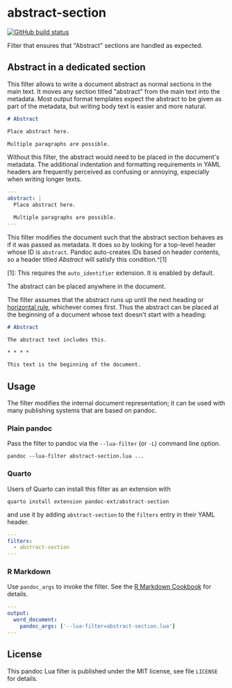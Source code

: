 abstract-section
==================================================================

[![GitHub build status][CI badge]][CI workflow]

Filter that ensures that "Abstract" sections are handled as
expected.

[CI badge]: https://img.shields.io/github/actions/workflow/status/pandoc-ext/abstract-section/ci.yaml?branch=main&logo=github
[CI workflow]: https://github.com/pandoc-ext/abstract-section/actions/workflows/ci.yaml


Abstract in a dedicated section
------------------------------------------------------------------

This filter allows to write a document abstract as normal sections
in the main text. It moves any section titled "abstract" from the
main text into the metadata. Most output format templates expect
the abstract to be given as part of the metadata, but writing body
text is easier and more natural.

``` markdown
# Abstract

Place abstract here.

Multiple paragraphs are possible.
```

Without this filter, the abstract would need to be placed in the
document's metadata. The additional indentation and formatting
requirements in YAML headers are frequently perceived as confusing
or annoying, especially when writing longer texts.

``` yaml
---
abstract: |
  Place abstract here.

  Multiple paragraphs are possible.
---
```


This filter modifies the document such that the abstract section
behaves as if it was passed as metadata. It does so by looking for
a top-level header whose ID is `abstract`. Pandoc auto-creates IDs
based on header contents, so a header titled *Abstract* will
satisfy this condition.^[1]

[1]: This requires the `auto_identifier` extension. It is
     enabled by default.

The abstract can be placed anywhere in the document.

The filter assumes that the abstract runs up until the next
heading or [horizontal rule], whichever comes first. Thus the
abstract can be placed at the beginning of a document whose text
doesn't start with a heading:

``` markdown
# Abstract

The abstract text includes this.

* * * *

This text is the beginning of the document.
```

[horizontal rule]: https://pandoc.org/MANUAL.html#horizontal-rules

Usage
------------------------------------------------------------------

The filter modifies the internal document representation; it can
be used with many publishing systems that are based on pandoc.

### Plain pandoc

Pass the filter to pandoc via the `--lua-filter` (or `-L`) command
line option.

    pandoc --lua-filter abstract-section.lua ...

### Quarto

Users of Quarto can install this filter as an extension with

    quarto install extension pandoc-ext/abstract-section

and use it by adding `abstract-section` to the `filters` entry in
their YAML header.

``` yaml
---
filters:
  - abstract-section
---
```

### R Markdown

Use `pandoc_args` to invoke the filter. See the [R Markdown
Cookbook](https://bookdown.org/yihui/rmarkdown-cookbook/lua-filters.html)
for details.

``` yaml
---
output:
  word_document:
    pandoc_args: ['--lua-filter=abstract-section.lua']
---
```

License
------------------------------------------------------------------

This pandoc Lua filter is published under the MIT license, see
file `LICENSE` for details.
